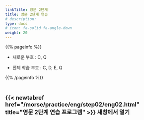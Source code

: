 ```yaml
---
linkTitle: 영문 2단계
title: 영문 2단계 연습
# description: 
type: docs
# icon: fa-solid fa-angle-down
weight: 20
---
```


{{% pageinfo %}}

* 새로운 부호 : C, Q

* 전체 학습 부호 : C, D, E, Q

{{% /pageinfo %}}

<br>

<b><span style="font-size:130%">{{< newtabref href="/morse/practice/eng/step02/eng02.html" title="영문 2단계 연습 프로그램" >}} 새창에서 열기</span></b>